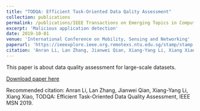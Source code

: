```yaml
---
title: "TODQA: Efficient Task-Oriented Data Qality Assessment"
collection: publications
permalink: /publications/IEEE Transactions on Emerging Topics in Computing (IEEE TETC)
excerpt: 'Malicious application detection'
date: 2019-10-01
venue: 'International Conference on Mobility, Sensing and Networking'
paperurl: 'https://ieeexplore.ieee.org.remotexs.ntu.edu.sg/stamp/stamp.jsp?tp=&arnumber=9066076'
citation: 'Anran Li, Lan Zhang, Jianwei Qian, Xiang-Yang Li, Xiang Xiao, TODQA: Efficient Task-Oriented Data Quality Assessment, IEEE MSN 2019, CCF C, Best Paper Award.'
---
```

This paper is about data quality assessment for large-scale datasets.

[Download paper here](https://ieeexplore.ieee.org.remotexs.ntu.edu.sg/stamp/stamp.jsp?tp=&arnumber=9066076)

Recommended citation: Anran Li, Lan Zhang, Jianwei Qian, Xiang-Yang Li, Xiang Xiao, TODQA: Efficient Task-Oriented Data Quality Assessment, IEEE MSN 2019.
